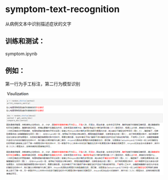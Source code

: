 # symptom-text-recognition
从病例文本中识别描述症状的文字

训练和测试：
--
symptom.ipynb

例如：
--
第一行为手工标注，第二行为模型识别

![](https://github.com/airxiechao/symptom-text-recognition/raw/master/vis.png)

